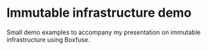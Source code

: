 Immutable infrastructure demo
=============================

Small demo examples to accompany my presentation on immutable infrastructure using Boxfuse.

